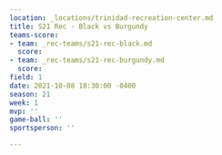 ```yaml
---
location: _locations/trinidad-recreation-center.md
title: S21 Rec - Black vs Burgundy
teams-score:
- team: _rec-teams/s21-rec-black.md
  score: 
- team: _rec-teams/s21-rec-burgundy.md
  score: 
field: 1
date: 2021-10-08 18:30:00 -0400
season: 21
week: 1
mvp: ''
game-ball: ''
sportsperson: ''

---
```

